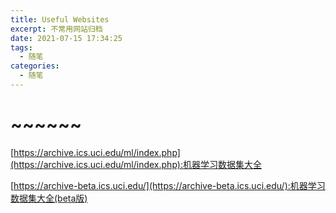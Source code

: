 ```yaml
---
title: Useful Websites
excerpt: 不常用网站归档
date: 2021-07-15 17:34:25
tags:
  -	随笔
categories:
  -	随笔
---
```


# ~~~~~~

[https://archive.ics.uci.edu/ml/index.php](https://archive.ics.uci.edu/ml/index.php):机器学习数据集大全

[https://archive-beta.ics.uci.edu/](https://archive-beta.ics.uci.edu/):机器学习数据集大全(beta版)



